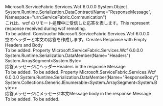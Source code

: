 <Type Name="ResponseMessage" FullName="Microsoft.ServiceFabric.Services.Remoting.V2.Wcf.ResponseMessage">
  <TypeSignature Language="C#" Value="public class ResponseMessage" />
  <TypeSignature Language="ILAsm" Value=".class public auto ansi beforefieldinit ResponseMessage extends System.Object" />
  <TypeSignature Language="DocId" Value="T:Microsoft.ServiceFabric.Services.Remoting.V2.Wcf.ResponseMessage" />
  <TypeSignature Language="VB.NET" Value="Public Class ResponseMessage" />
  <TypeSignature Language="F#" Value="type ResponseMessage = class" />
  <AssemblyInfo>
    <AssemblyName>Microsoft.ServiceFabric.Services.Wcf</AssemblyName>
    <AssemblyVersion>6.0.0.0</AssemblyVersion>
  </AssemblyInfo>
  <Base>
    <BaseTypeName>System.Object</BaseTypeName>
  </Base>
  <Interfaces />
  <Attributes>
    <Attribute>
      <AttributeName>System.Runtime.Serialization.DataContract(Name="ResponseMessage", Namespace="urn:ServiceFabric.Communication")</AttributeName>
    </Attribute>
  </Attributes>
  <Docs>
    <summary>
            <span data-ttu-id="82879-101">これは、wcf のリモート処理中に受信した応答を表します。</span><span class="sxs-lookup"><span data-stu-id="82879-101">This represent response received during wcf remoting.</span></span>
            </summary>
    <remarks>To be added.</remarks>
  </Docs>
  <Members>
    <Member MemberName=".ctor">
      <MemberSignature Language="C#" Value="public ResponseMessage ();" />
      <MemberSignature Language="ILAsm" Value=".method public hidebysig specialname rtspecialname instance void .ctor() cil managed" />
      <MemberSignature Language="DocId" Value="M:Microsoft.ServiceFabric.Services.Remoting.V2.Wcf.ResponseMessage.#ctor" />
      <MemberSignature Language="VB.NET" Value="Public Sub New ()" />
      <MemberType>Constructor</MemberType>
      <AssemblyInfo>
        <AssemblyName>Microsoft.ServiceFabric.Services.Wcf</AssemblyName>
        <AssemblyVersion>6.0.0.0</AssemblyVersion>
      </AssemblyInfo>
      <Parameters />
      <Docs>
        <summary>
            <span data-ttu-id="82879-102">空のヘッダーと本文の応答を作成します。</span><span class="sxs-lookup"><span data-stu-id="82879-102">Creates Response with Empty Headers and Body</span></span>
            </summary>
        <remarks>To be added.</remarks>
      </Docs>
    </Member>
    <Member MemberName="MessageHeaders">
      <MemberSignature Language="C#" Value="public ArraySegment&lt;byte&gt; MessageHeaders { get; set; }" />
      <MemberSignature Language="ILAsm" Value=".property instance valuetype System.ArraySegment`1&lt;unsigned int8&gt; MessageHeaders" />
      <MemberSignature Language="DocId" Value="P:Microsoft.ServiceFabric.Services.Remoting.V2.Wcf.ResponseMessage.MessageHeaders" />
      <MemberSignature Language="VB.NET" Value="Public Property MessageHeaders As ArraySegment(Of Byte)" />
      <MemberSignature Language="F#" Value="member this.MessageHeaders : ArraySegment&lt;byte&gt; with get, set" Usage="Microsoft.ServiceFabric.Services.Remoting.V2.Wcf.ResponseMessage.MessageHeaders" />
      <MemberType>Property</MemberType>
      <AssemblyInfo>
        <AssemblyName>Microsoft.ServiceFabric.Services.Wcf</AssemblyName>
        <AssemblyVersion>6.0.0.0</AssemblyVersion>
      </AssemblyInfo>
      <Attributes>
        <Attribute>
          <AttributeName>System.Runtime.Serialization.DataMember(Name="Headers")</AttributeName>
        </Attribute>
      </Attributes>
      <ReturnValue>
        <ReturnType>System.ArraySegment&lt;System.Byte&gt;</ReturnType>
      </ReturnValue>
      <Docs>
        <summary>
            <span data-ttu-id="82879-103">応答メッセージにヘッダー</span><span class="sxs-lookup"><span data-stu-id="82879-103">Headers in the response Message</span></span>
            </summary>
        <value>To be added.</value>
        <remarks>To be added.</remarks>
      </Docs>
    </Member>
    <Member MemberName="ResponseBody">
      <MemberSignature Language="C#" Value="public System.Collections.Generic.IEnumerable&lt;ArraySegment&lt;byte&gt;&gt; ResponseBody { get; set; }" />
      <MemberSignature Language="ILAsm" Value=".property instance class System.Collections.Generic.IEnumerable`1&lt;valuetype System.ArraySegment`1&lt;unsigned int8&gt;&gt; ResponseBody" />
      <MemberSignature Language="DocId" Value="P:Microsoft.ServiceFabric.Services.Remoting.V2.Wcf.ResponseMessage.ResponseBody" />
      <MemberSignature Language="VB.NET" Value="Public Property ResponseBody As IEnumerable(Of ArraySegment(Of Byte))" />
      <MemberSignature Language="F#" Value="member this.ResponseBody : seq&lt;ArraySegment&lt;byte&gt;&gt; with get, set" Usage="Microsoft.ServiceFabric.Services.Remoting.V2.Wcf.ResponseMessage.ResponseBody" />
      <MemberType>Property</MemberType>
      <AssemblyInfo>
        <AssemblyName>Microsoft.ServiceFabric.Services.Wcf</AssemblyName>
        <AssemblyVersion>6.0.0.0</AssemblyVersion>
      </AssemblyInfo>
      <Attributes>
        <Attribute>
          <AttributeName>System.Runtime.Serialization.DataMember(Name="ResponseBody")</AttributeName>
        </Attribute>
      </Attributes>
      <ReturnValue>
        <ReturnType>System.Collections.Generic.IEnumerable&lt;System.ArraySegment&lt;System.Byte&gt;&gt;</ReturnType>
      </ReturnValue>
      <Docs>
        <summary>
            <span data-ttu-id="82879-104">応答メッセージにメッセージ本文</span><span class="sxs-lookup"><span data-stu-id="82879-104">Message body in the response Message</span></span>
            </summary>
        <value>To be added.</value>
        <remarks>To be added.</remarks>
      </Docs>
    </Member>
  </Members>
</Type>